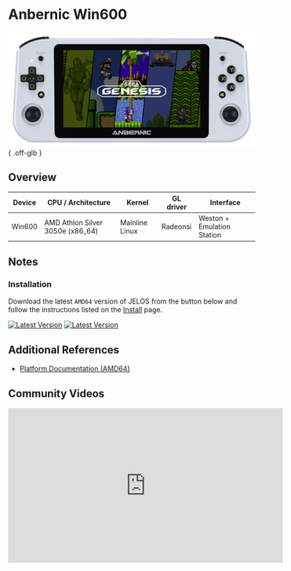 # Anbernic Win600

![](../../_inc/images/devices/anbernic-win600.png){ .off-glb }

## Overview

| Device | CPU / Architecture | Kernel | GL driver | Interface |
| -- | -- | -- | -- | -- |
| Win600 | AMD Athlon Silver 3050e (x86_64) | Mainline Linux | Radeonsi | Weston + Emulation Station | 

## Notes

### Installation

Download the latest `AMD64` version of JELOS from the button below and follow the instructions listed on the [Install](../../../play/install/) page.

[![Latest Version](https://img.shields.io/github/release/JustEnoughLinuxOS/distribution.svg?labelColor=111111&color=5998FF&label=Latest&style=flat#only-light)](https://github.com/JustEnoughLinuxOS/distribution/releases/latest)
[![Latest Version](https://img.shields.io/github/release/JustEnoughLinuxOS/distribution.svg?labelColor=dddddd&color=5998FF&label=Latest&style=flat#only-dark)](https://github.com/JustEnoughLinuxOS/distribution/releases/latest)

## Additional References

- [Platform Documentation (AMD64)](https://github.com/JustEnoughLinuxOS/distribution/blob/main/documentation/PER_DEVICE_DOCUMENTATION/AMD64)

## Community Videos

<iframe width="560" height="315" src="https://www.youtube.com/embed/kMnw8kK8Zro?si=ZglY5en1W7pLr0Cd" title="YouTube video player" frameborder="0" allow="accelerometer; autoplay; clipboard-write; encrypted-media; gyroscope; picture-in-picture; web-share" allowfullscreen></iframe>